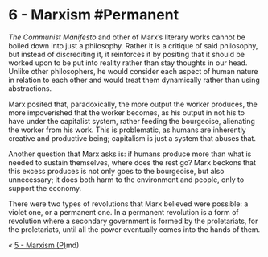 # 6 - Marxism #Permanent 
*The Communist Manifesto* and other of Marx’s literary works cannot be boiled down into just a philosophy. Rather it is a critique of said philosophy, but instead of discrediting it, it reinforces it by positing that it should be worked upon to be put into reality rather than stay thoughts in our head. Unlike other philosophers, he would consider each aspect of human nature in relation to each other and would treat them dynamically rather than using abstractions.

Marx posited that, paradoxically, the more output the worker produces, the more impoverished that the worker becomes, as his output in not his to have under the capitalist system, rather feeding the bourgeoise, alienating the worker from his work. This is problematic, as humans are inherently creative and productive being; capitalism is just a system that abuses that.

Another question that Marx asks is: if humans produce more than what is needed to sustain themselves, where does the rest go? Marx beckons that this excess produces is not only goes to the bourgeoise, but also unnecessary; it does both harm to the environment and people, only to support the economy.

There were two types of revolutions that Marx believed were possible: a violet one, or a permanent one. In a permanent revolution is a form of revolution where a secondary government is formed by the proletariats, for the proletariats, until all the power eventually comes into the hands of them. 

« [5 - Marxism (P)](5%20-%20Marxism%20(P))md)